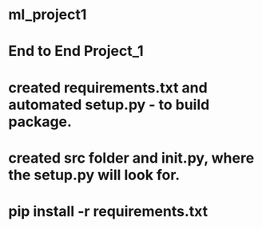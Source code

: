 # ml_project1
# End to End Project_1
# created requirements.txt and automated setup.py - to build package.
# created src folder and __init__.py, where the setup.py will look for.

# pip install -r requirements.txt